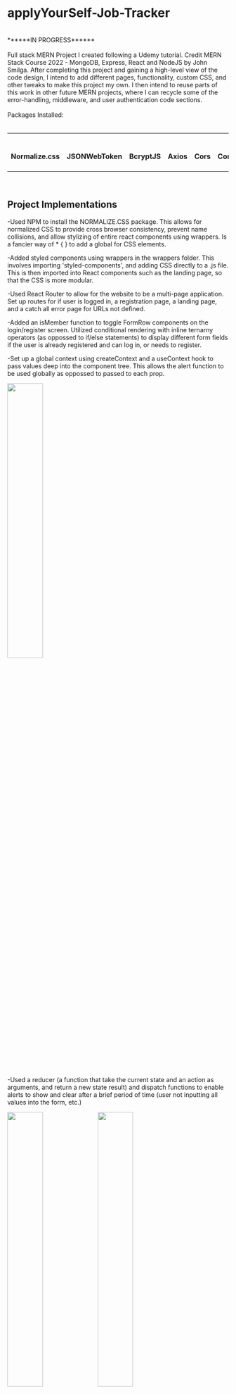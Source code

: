 # applyYourSelf-Job-Tracker

</br>
******IN PROGRESS******
</br>
</br>
Full stack MERN Project I created following a Udemy tutorial. Credit MERN Stack Course 2022 - MongoDB, Express, React and NodeJS
by John Smilga.  After completing this project and gaining a high-level view of the code design, I intend to add different pages, functionality, custom CSS, and other tweaks to make this project my own.  I then intend to reuse parts of this work in other future MERN projects, where I can recycle some of the error-handling, middleware, and user authentication code sections.

</br>
</br>
Packages Installed:
</br></br>
<table>
    <tr>
    <td align="center" height="5" width="60">
        <br /><strong>Normalize.css</strong>
    </td>
    <td align="center" height="5" width="60">
        <br /><strong>JSONWebToken</strong>
    </td>
    <td align="center" height="5" width="60">
        <br /><strong>BcryptJS</strong>
    </td>
    <td align="center" height="5" width="60">
        <br /><strong>Axios</strong>
    </td>
    <td align="center" height="5" width="60">
        <br /><strong>Cors</strong>
    </td>
    <td align="center" height="5" width="60">
        <br /><strong>Concurrently</strong>
    </td>
    <td align="center" height="5" width="60">
        <br /><strong>Morgan</strong>
    </td>
    <td align="center" height="5" width="200">
        <br /><strong>ExpressJS Async Errors</strong>
    </td>
    </tr>
</table>



</br>

<h2>Project Implementations</h2>

-Used NPM to install the NORMALIZE.CSS package.  This allows for normalized CSS to provide cross browser consistency, prevent name collisions, and allow stylizing of entire react components using wrappers.  Is a fancier way of * { } to add a global for CSS elements.  

-Added styled components using wrappers in the wrappers folder.  This involves importing 'styled-components', and adding CSS directly to a .js file.  This is then imported into React components such as the landing page, so that the CSS is more modular.   

-Used React Router to allow for the website to be a multi-page application.  Set up routes for if user is logged in, a registration page, a landing page, and a catch all error page for URLs not defined.

-Added an isMember function to toggle FormRow components on the login/register screen. Utilized conditional rendering with inline ternarny operators (as oppossed to if/else statements) to display different form fields if the user is already registered and can log in, or needs to register.

-Set up a global context using createContext and a useContext hook to pass values deep into the component tree.  This allows the alert function to be used globally as oppossed to passed to each prop.



<img src="https://user-images.githubusercontent.com/91037796/171723508-c90523fd-f41f-4338-a6f5-f372adc5fc66.png" width=40% height=40%>


-Used a reducer (a function that take the current state and an action as arguments, and return a new state result) and dispatch functions to enable alerts to show and clear after a brief period of time (user not inputting all values into the form, etc.)


<img src="https://user-images.githubusercontent.com/91037796/171750486-4053e32c-028b-4690-9281-7f4e01e18475.png" width=40% height=40%>
<img src="https://user-images.githubusercontent.com/91037796/183761215-bddbbed4-a33d-42d6-8441-f5c92cb35c0e.png" width=40% height=40%>

</br>
<h2>Routing and API Testing</h2>

-Used Postman to test APIs and express routes for user authentication and connecting to the MongoDB database:
</br>
<img src="https://user-images.githubusercontent.com/91037796/183325705-55763bc2-b43c-4a8e-979b-8e4235bf6c1e.png" width=100% height=100%>


</br>
<h2>MongoDB Implementation</h2>

-Created a user model with Mongoose schema for use with MongoDB.  Used a validator package from npm to validate the email.  Ensured the email is unique with the "unique: true" property in the userSchema, and used the error handler to display a message if the email field is not unique (already in the MongoDB database).

<img src="https://user-images.githubusercontent.com/91037796/178848537-40aae12d-bdfa-48e5-9989-2e555298968b.png" width=50% height=50%>

-Implemented password hashing in MongoDB with npm package BCRYPTJS to protect user data in the event the databse information was ever compromised by a malicious party. Also used npm to install packages such as express-async-errors  to avoid numerous try/catch statements for controllers, and http-status-codes to prevent hard coding of status codes.  


<img src="https://user-images.githubusercontent.com/91037796/183325614-c074d5f1-ce97-422f-a2ba-c98fb3eaa92b.png" width=70% height=70%>
<img src="https://user-images.githubusercontent.com/91037796/183319400-f7021d38-2803-4d15-8717-6fb85a86077e.png" width=50% height=50%>


-Implemented JSON Web Token (JWT) using npm package JSONWEBTOKEN for user authentication and to prevent unauthorized users from accessing pages.

```js
userSchema.methods.createJWT = function () {
    return jwt.sign({userId:this._id}, process.env.JWT_SECRET, {expiresIn:process.env.JWT_LIFETIME})
}
```

</br>
<h2>Connecting the Front and Back End</h2>

-Used npm to install the package CONCURRENTLY so that the front and back end of the application can be ran at the same time with the "npm start" terminal command.  Made use of the npm node.js package CORS to allow for a Connect/Express middleware that can be used to enable CORS (cross-origin resource sharing) between different domains, allowing for the server and front-end to communicate with each other.


<img src="https://user-images.githubusercontent.com/91037796/183781631-d8519c74-f66c-4adf-a9ff-69eaefaa4ca8.png" width=90% height=90%>
</br>
<img src="https://user-images.githubusercontent.com/91037796/183328759-5d8a11d8-3389-4ab9-a158-9a0a3d729d1e.png" width=60% height=60%>

</br>
<h2>Implementing User Registration (Front/Back End and MongoDB)</h2>

<h3>Front End</h3>
-Installed AXIOS on the client side so that when the submit button is clicked on the front-end, axios will submit a post request using the authentication routes on the back-end to the MongoDB database.  If the user already exists (looking up by email in the database using the fineOne function), an error will be returned.    
</br>
</br>
 Register Page - Register.js 
</br>
</br>
<img src="https://user-images.githubusercontent.com/91037796/183775574-2038d97e-de5d-4671-b414-03c94062e9a5.png" width=50% height=50%>
</br>
appContext - appContext.js 
</br>
</br>
<img src="https://user-images.githubusercontent.com/91037796/183775134-5d5df73e-d50d-4ef0-a9db-fc038ec4e18a.png" width=50% height=50%>
</br>

<h3>Back End</h3>

Authentication Page - authController.js
</br>
</br>
<img src="https://user-images.githubusercontent.com/91037796/183775472-97bf5927-ece8-4902-bff0-4acf16cd61bf.png" width=50% height=50%>



</br>
<h2>useNavigate and User Persistence in Local Storage</h2>

-8/9/22 Implemented the useNavigate hook to navigate programmatically to the dashboard after the registration form is submitted.
</br>

 
 ```js
Register.js

 const Register = () => {
    const navigate = useNavigate()
    const [values, setValues] = useState(initialState)    

    //these values are grabbed from the app context
    //Context provides a way to pass data through the component tree without having to pass props down manually at every level.
    //It in effect creates "global" variables for a tree of react components - Source:  https://reactjs.org/docs/context.html
    const {user, isLoading, showAlert, displayAlert, registerUser} = useAppContext()  
```
 
 
```js
Register.js

//if the user exists, every time the user or navigate variables change, wait 3 seconds
//then navigate user to the dashboard page
useEffect(()=>{
    if (user) {
        setTimeout(()=> {
           navigate('/')
        }, 3000)
    }
}, [user, navigate] ) //dependency array.  invoked every time the user or navigate values change
```

-8/9/22 We also have to persist the user in local storage as the user will be logged out if they do not exist.  To do this, added functions to add and remove the user from local storage to appContext.js.  This is the file where context, or global react variables are stored.  Also saved the token itself to local storage.  
</br>
```js
appContext.js

//retrieve variables or null from local storage
const token = localStorage.getItem('token')
const user = localStorage.getItem('user')
const userLocation = localStorage.getItem('location')


//add token and user info to local storage so user not kicked out
//curly braces inside the parameters of this arrow function is an example of object destructuring
const addUserToLocalStorage = ({user, token, location}) => {
  localStorage.setItem('user', JSON.stringify(user))
  localStorage.setItem('token', token)
  localStorage.setItem('location', location)
}


const removeUserFromLocalStorage = () => {
  localStorage.removeItem('user')
  localStorage.removeItem('token')
  localStorage.removeItem('location')
}


const registerUser = async (currentUser) => {
  ...
  try {
    ...
    })
    addUserToLocalStorage({user,token,location})
  } catch (error) {
    ...
  }
    ...
}  
```


</br>
<h2>Login User - Server and Front End</h2>
</br></br>

-8/12/22 Installed the npm package MORGAN on the server side as an HTTP request logger middleware, to log HTTP requests, debug APIs used in the application, and help view routes/methods used in controllers.  This will make the program easier to use as multiple routes to send requests are added. After installing, terminal shows the 400 bad request error tested in Postman when attempting to register an email that is already in the MongoDB database.
</br>

![image](https://user-images.githubusercontent.com/91037796/184403310-505e642f-73e5-4157-a749-7e763601240e.png)

</br>
-8/12/22 Implemented user authentication by first setting up a new error to return 401 if unauthenticated.

```js
Server Side:
unauthenticated.js

import { StatusCodes } from 'http-status-codes' 
import CustomAPIError from './custom-api.js'

class UnAuthenticatedError extends CustomAPIError{
    constructor(message) {
        super(message)
        this.statusCode = StatusCodes.UNAUTHORIZED  //401
    }
}

export default UnAuthenticatedError

```

</br>
-8/12/22 After adding the custom error, added an instance method to the user schema to compare password to the hashed password adn return if it matches.

```js
Server Side:
User.js

//instance method
userSchema.methods.comparePassword = async function(candidatePassword){
    const isMatch = await bcrypt.compare(candidatePassword, this.password)
    return isMatch
}
```
